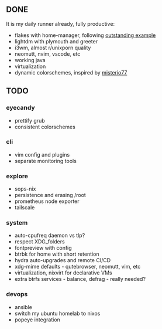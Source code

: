 ## DONE
It is my daily runner already, fully productive:
- flakes with home-manager, following [outstanding example](https://github.com/Misterio77/nix-starter-configs)
- lightdm with plymouth and greeter
- i3wm, almost r/unixporn quality
- neomutt, nvim, vscode, etc
- working java
- virtualization
- dynamic colorschemes, inspired by [misterio77](https://github.com/misterio77/nix-config)


## TODO

### eyecandy
- prettify grub
- consistent colorschemes

### cli
- vim config and plugins
- separate monitoring tools

### explore
- sops-nix
- persistence and erasing /root
- prometheus node exporter
- tailscale

### system
- auto-cpufreq daemon vs tlp?
- respect XDG_folders
- fontpreview with config
- btrbk for home with short retention
- hydra auto-upgrades and remote CI/CD
- xdg-mime defaults - qutebrowser, neomutt, vim, etc
- virtualization, nixvirt for declarative VMs
- extra btrfs services - balance, defrag - really needed?

### devops
- ansible
- switch my ubuntu homelab to nixos
- popeye integration
